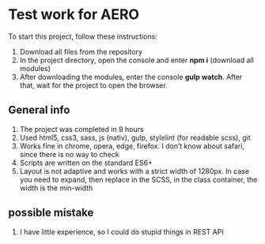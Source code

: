 # Test work for AERO
To start this project, follow these instructions:
1) Download all files from the repository
2) In the project directory, open the console and enter **npm i** (download all modules)
3) After downloading the modules, enter the console **gulp watch**. After that, wait for the project to open the browser.

## General info
1) The project was completed in 9 hours
2) Used html5, css3, sass, js (nativ), gulp, stylelint (for readable scss), git
3) Works fine in chrome, opera, edge, firefox. I don’t know about safari, since there is no way to check
4) Scripts are written on the standard ES6+
5) Layout is not adaptive and works with a strict width of 1280px. In case you need to expand, then replace in the SCSS, in the class container, the width is the min-width

## possible mistake
1) I have little experience, so I could do stupid things in REST API
